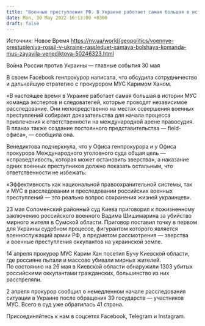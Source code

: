 ```yaml
---
title: "Военные преступления РФ. В Украине работает самая большая в истории Международного уголовного суда команда — Венедиктова"
date: Mon, 30 May 2022 16:13:00 +0300
draft: false
---
```

Источник: Новое Время https://nv.ua/world/geopolitics/voennye-prestupleniya-rossii-v-ukraine-rassleduet-samaya-bolshaya-komanda-mus-zayavila-venediktova-50246323.html


Война России против Украины — главные события 30 мая

В своем Facebook генпрокурор написала, что обсудила сотрудничество и дальнейшую стратегию с прокурором МУС Каримом Ханом.

«В настоящее время в Украине работает самая большая в истории МУС команда экспертов и следователей, которые проводят независимое расследование. Они непосредственно на местах совершения военных преступлений собирают доказательства для начала процесса привлечения к ответственности на международной арене правосудия. В планах также создание постоянного представительства — field-офиса», — сообщила она.

Венедиктова подчеркнула, что у Офиса генпрокурора и у Офиса прокурора Международного уголовного суда общая цель — «справедливость, которая может остановить зверства», а наказание одних военных преступников должно показать остальным, что ответственности не избежать:

«Эффективность как национальной правоохранительной системы, так и МУС в расследовании и преследовании российских военных преступлений — это реально вопрос сохранения жизней украинцев».

23 мая Соломенский районный суд Киева приговорил к пожизненному заключению российского военного Вадима Шишимарина за убийство мирного жителя в Сумской области. Приговор поставил точку в первом для Украины судебном процессе, фигурантом которого является военнослужащий армии РФ, а предметом рассмотрения — зверства и военные преступления оккупантов на украинской земле.

14 апреля прокурор МУС Карим Хан посетил Бучу Киевской области, где россияне пытали и массово убивали мирных жителей. По состоянию на 26 мая в Киевской области обнаружили 1303 убитых российскими оккупантами гражданских, большинство из них расстреляли.

2 апреля прокурор сообщил о немедленном начале расследования ситуации в Украине после обращения 39 государств — участников МУС. Всего в суд уже обратилась 41 страна.

Присоединяйтесь к нам в соцсетях Facebook, Telegram и Instagram.
